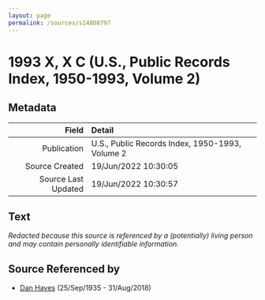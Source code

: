```yaml
---
layout: page
permalink: /sources/s14808797
---
```


# 1993 X, X C (U.S., Public Records Index, 1950-1993, Volume 2)

## Metadata
Field | Detail
---:|:---
Publication | U.S., Public Records Index, 1950-1993, Volume 2
Source Created | 19/Jun/2022 10:30:05
Source Last Updated | 19/Jun/2022 10:30:57

## Text

_Redacted because this source is referenced by a (potentially) living person and may contain personally identifiable information._

## Source Referenced by

* [Dan Hayes](../people/@76918782@-dan-hayes-b1935-9-25-d2018-8-31.md) (25/Sep/1935 - 31/Aug/2018)
